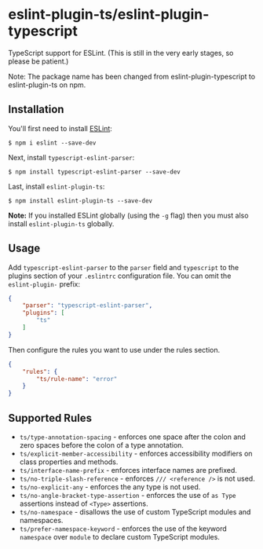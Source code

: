 # eslint-plugin-ts/eslint-plugin-typescript

TypeScript support for ESLint. (This is still in the very early stages, so please be patient.)

Note: The package name has been changed from eslint-plugin-typescript to eslint-plugin-ts on npm.

## Installation

You'll first need to install [ESLint](http://eslint.org):

```
$ npm i eslint --save-dev
```

Next, install `typescript-eslint-parser`:

```
$ npm install typescript-eslint-parser --save-dev
```

Last, install `eslint-plugin-ts`:

```
$ npm install eslint-plugin-ts --save-dev
```

**Note:** If you installed ESLint globally (using the `-g` flag) then you must also install `eslint-plugin-ts` globally.

## Usage

Add `typescript-eslint-parser` to the `parser` field and `typescript` to the plugins section of your `.eslintrc` configuration file. You can omit the `eslint-plugin-` prefix:

```json
{
    "parser": "typescript-eslint-parser",
    "plugins": [
        "ts"
    ]
}
```

Then configure the rules you want to use under the rules section.

```json
{
    "rules": {
        "ts/rule-name": "error"
    }
}
```

## Supported Rules

* `ts/type-annotation-spacing` - enforces one space after the colon and zero spaces before the colon of a type annotation.
* `ts/explicit-member-accessibility` - enforces accessibility modifiers on class properties and methods.
* `ts/interface-name-prefix` - enforces interface names are prefixed.
* `ts/no-triple-slash-reference` - enforces `/// <reference />` is not used.
* `ts/no-explicit-any` - enforces the any type is not used.
* `ts/no-angle-bracket-type-assertion` - enforces the use of `as Type` assertions instead of `<Type>` assertions.
* `ts/no-namespace` - disallows the use of custom TypeScript modules and namespaces.
* `ts/prefer-namespace-keyword` - enforces the use of the keyword `namespace` over `module` to declare custom TypeScript modules.